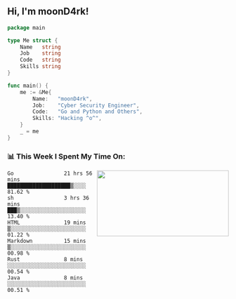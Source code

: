 <h2> Hi, I'm moonD4rk!</h2>

```go
package main

type Me struct {
	Name   string
	Job    string
	Code   string
	Skills string
}

func main() {
	me := &Me{
		Name:   "moonD4rk",
		Job:    "Cyber Security Engineer",
		Code:   "Go and Python and Others",
		Skills: "Hacking ^o^",
	}
	_ = me
}
```

<h3>📊 This Week I Spent My Time On:</h3>
<img align='right' src="https://github-readme-stats.vercel.app/api?username=moond4rk&show_icons=true&theme=radical", width="300" height="150">

<!--START_SECTION:waka-->

```text
Go                21 hrs 56 mins  ████████████████████▒░░░░   81.62 %
sh                3 hrs 36 mins   ███▒░░░░░░░░░░░░░░░░░░░░░   13.40 %
HTML              19 mins         ▒░░░░░░░░░░░░░░░░░░░░░░░░   01.22 %
Markdown          15 mins         ▒░░░░░░░░░░░░░░░░░░░░░░░░   00.98 %
Rust              8 mins          ░░░░░░░░░░░░░░░░░░░░░░░░░   00.54 %
Java              8 mins          ░░░░░░░░░░░░░░░░░░░░░░░░░   00.51 %
```

<!--END_SECTION:waka-->

